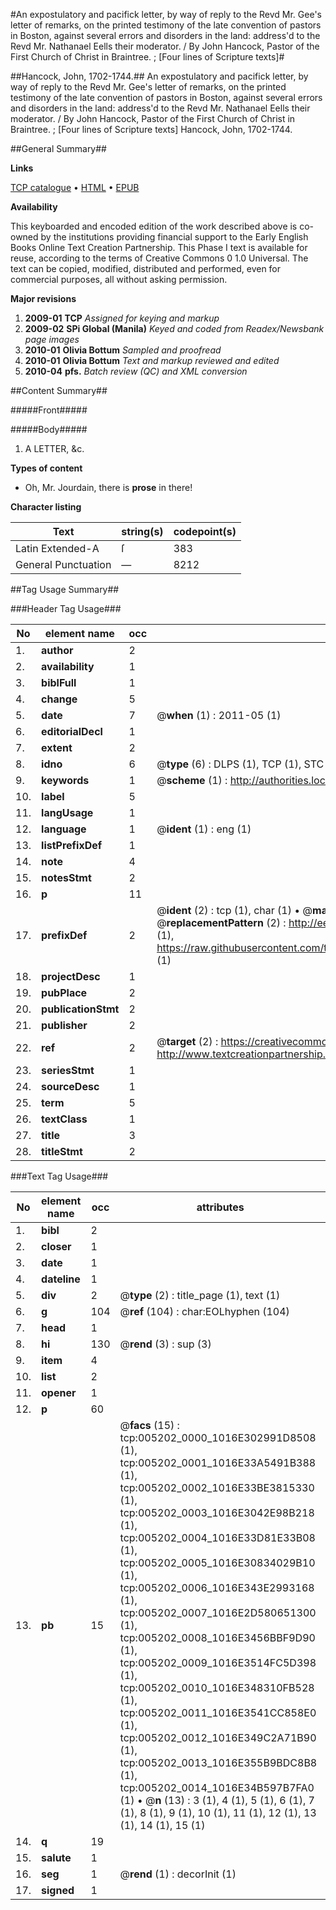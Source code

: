 #An expostulatory and pacifick letter, by way of reply to the Revd Mr. Gee's letter of remarks, on the printed testimony of the late convention of pastors in Boston, against several errors and disorders in the land: address'd to the Revd Mr. Nathanael Eells their moderator. / By John Hancock, Pastor of the First Church of Christ in Braintree. ; [Four lines of Scripture texts]#

##Hancock, John, 1702-1744.##
An expostulatory and pacifick letter, by way of reply to the Revd Mr. Gee's letter of remarks, on the printed testimony of the late convention of pastors in Boston, against several errors and disorders in the land: address'd to the Revd Mr. Nathanael Eells their moderator. / By John Hancock, Pastor of the First Church of Christ in Braintree. ; [Four lines of Scripture texts]
Hancock, John, 1702-1744.

##General Summary##

**Links**

[TCP catalogue](http://www.ota.ox.ac.uk/tcp/)  • 
[HTML](http://tei.it.ox.ac.uk/tcp/Texts-HTML/free/N04/N04221.html)  • 
[EPUB](http://tei.it.ox.ac.uk/tcp/Texts-EPUB/free/N04/N04221.epub)

**Availability**

This keyboarded and encoded edition of the
	       work described above is co-owned by the institutions
	       providing financial support to the Early English Books
	       Online Text Creation Partnership. This Phase I text is
	       available for reuse, according to the terms of Creative
	       Commons 0 1.0 Universal. The text can be copied,
	       modified, distributed and performed, even for
	       commercial purposes, all without asking permission.

**Major revisions**

1. __2009-01__ __TCP__ *Assigned for keying and markup*
1. __2009-02__ __SPi Global (Manila)__ *Keyed and coded from Readex/Newsbank page images*
1. __2010-01__ __Olivia Bottum__ *Sampled and proofread*
1. __2010-01__ __Olivia Bottum__ *Text and markup reviewed and edited*
1. __2010-04__ __pfs.__ *Batch review (QC) and XML conversion*

##Content Summary##

#####Front#####

#####Body#####

1. A LETTER, &c.

**Types of content**

  * Oh, Mr. Jourdain, there is **prose** in there!

**Character listing**


|Text|string(s)|codepoint(s)|
|---|---|---|
|Latin Extended-A|ſ|383|
|General Punctuation|—|8212|

##Tag Usage Summary##

###Header Tag Usage###

|No|element name|occ|attributes|
|---|---|---|---|
|1.|__author__|2||
|2.|__availability__|1||
|3.|__biblFull__|1||
|4.|__change__|5||
|5.|__date__|7| @__when__ (1) : 2011-05 (1)|
|6.|__editorialDecl__|1||
|7.|__extent__|2||
|8.|__idno__|6| @__type__ (6) : DLPS (1), TCP (1), STC (1), NOTIS (1), IMAGE-SET (1), EVANS-CITATION (1)|
|9.|__keywords__|1| @__scheme__ (1) : http://authorities.loc.gov/ (1)|
|10.|__label__|5||
|11.|__langUsage__|1||
|12.|__language__|1| @__ident__ (1) : eng (1)|
|13.|__listPrefixDef__|1||
|14.|__note__|4||
|15.|__notesStmt__|2||
|16.|__p__|11||
|17.|__prefixDef__|2| @__ident__ (2) : tcp (1), char (1)  •  @__matchPattern__ (2) : ([0-9\-]+):([0-9IVX]+) (1), (.+) (1)  •  @__replacementPattern__ (2) : http://eebo.chadwyck.com/downloadtiff?vid=$1&page=$2 (1), https://raw.githubusercontent.com/textcreationpartnership/Texts/master/tcpchars.xml#$1 (1)|
|18.|__projectDesc__|1||
|19.|__pubPlace__|2||
|20.|__publicationStmt__|2||
|21.|__publisher__|2||
|22.|__ref__|2| @__target__ (2) : https://creativecommons.org/publicdomain/zero/1.0/ (1), http://www.textcreationpartnership.org/docs/. (1)|
|23.|__seriesStmt__|1||
|24.|__sourceDesc__|1||
|25.|__term__|5||
|26.|__textClass__|1||
|27.|__title__|3||
|28.|__titleStmt__|2||


###Text Tag Usage###

|No|element name|occ|attributes|
|---|---|---|---|
|1.|__bibl__|2||
|2.|__closer__|1||
|3.|__date__|1||
|4.|__dateline__|1||
|5.|__div__|2| @__type__ (2) : title_page (1), text (1)|
|6.|__g__|104| @__ref__ (104) : char:EOLhyphen (104)|
|7.|__head__|1||
|8.|__hi__|130| @__rend__ (3) : sup (3)|
|9.|__item__|4||
|10.|__list__|2||
|11.|__opener__|1||
|12.|__p__|60||
|13.|__pb__|15| @__facs__ (15) : tcp:005202_0000_1016E302991D8508 (1), tcp:005202_0001_1016E33A5491B388 (1), tcp:005202_0002_1016E33BE3815330 (1), tcp:005202_0003_1016E3042E98B218 (1), tcp:005202_0004_1016E33D81E33B08 (1), tcp:005202_0005_1016E30834029B10 (1), tcp:005202_0006_1016E343E2993168 (1), tcp:005202_0007_1016E2D580651300 (1), tcp:005202_0008_1016E3456BBF9D90 (1), tcp:005202_0009_1016E3514FC5D398 (1), tcp:005202_0010_1016E348310FB528 (1), tcp:005202_0011_1016E3541CC858E0 (1), tcp:005202_0012_1016E349C2A71B90 (1), tcp:005202_0013_1016E355B9BDC8B8 (1), tcp:005202_0014_1016E34B597B7FA0 (1)  •  @__n__ (13) : 3 (1), 4 (1), 5 (1), 6 (1), 7 (1), 8 (1), 9 (1), 10 (1), 11 (1), 12 (1), 13 (1), 14 (1), 15 (1)|
|14.|__q__|19||
|15.|__salute__|1||
|16.|__seg__|1| @__rend__ (1) : decorInit (1)|
|17.|__signed__|1||

